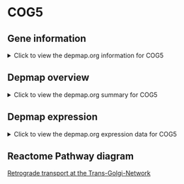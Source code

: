 <h1>COG5</h1>

<h2>Gene information</h2>
<details>
  <summary>Click to view the depmap.org information for COG5</summary>
  <iframe src="https://depmap.org/portal/gene/COG5?tab=about" style="border:none;width:100%;height:800px"></iframe>
</details>

<h2>Depmap overview</h2>
<details>
  <summary>Click to view the depmap.org summary for COG5</summary>
  <iframe src="https://depmap.org/portal/gene/COG5?tab=overview" style="border:none;width:100%;height:800px"></iframe>
</details>

<h2>Depmap expression</h2>
<details>
  <summary>Click to view the depmap.org expression data for COG5</summary>
  <iframe src="https://depmap.org/portal/gene/COG5?tab=characterization" style="border:none;width:100%;height:800px"></iframe>
</details>



<h2>Reactome Pathway diagram</h2>
<a href="https://reactome.org/PathwayBrowser/#/R-HSA-6811440">Retrograde transport at the Trans-Golgi-Network</a>




